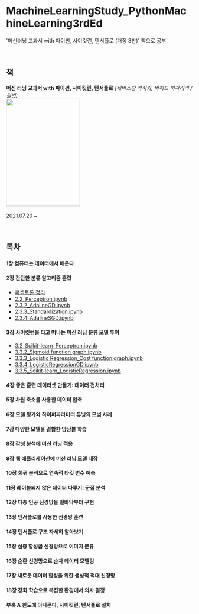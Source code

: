 # MachineLearningStudy_PythonMachineLearning3rdEd
'머신러닝 교과서 with 파이썬, 사이킷런, 텐서플로 (개정 3판)' 책으로 공부


<br>

책
-----
**머신 러닝 교과서 with 파이썬, 사이킷런, 텐서플로** *(세바스찬 라시카, 바히드 미자리리 / 길벗)*<br>
  <img src="https://user-images.githubusercontent.com/69896250/126332650-f41658e2-caf3-444d-8a58-575f383755ec.png" width="200px" height="290px"></img><br>
<br>
2021.07.20 ~

<br>

목차
------
#### 1장 컴퓨터는 데이터에서 배운다

#### 2장 간단한 분류 알고리즘 훈련
  - [퍼셉트론 정리](https://blog.naver.com/woukl22/222442748137)
  - [2.2_Perceptron.ipynb](https://github.com/woukl22/MachineLearningStudy_PythonMachineLearning3rdEd/blob/main/2.2_Perceptron.ipynb)
  - [2.3.2_AdalineGD.ipynb](https://github.com/woukl22/MachineLearningStudy_PythonMachineLearning3rdEd/blob/main/2.3.2_AdalineGD.ipynb)
  - [2.3.3_Standardization.ipynb](https://github.com/woukl22/MachineLearningStudy_PythonMachineLearning3rdEd/blob/main/2.3.3_Standardization.ipynb)
  - [2.3.4_AdalineSGD.ipynb](https://github.com/woukl22/MachineLearningStudy_PythonMachineLearning3rdEd/blob/main/2.3.4_AdalineSGD.ipynb)

#### 3장 사이킷런을 타고 떠나는 머신 러닝 분류 모델 투어
  - [3.2_Scikit-learn_Perceptron.ipynb](https://github.com/woukl22/MachineLearningStudy_PythonMachineLearning3rdEd/blob/main/3.2_Scikit-learn_Perceptron.ipynb)
  - [3.3.2_Sigmoid function graph.ipynb](https://github.com/woukl22/MachineLearningStudy_PythonMachineLearning3rdEd/blob/main/3.3.2_Sigmoid%20function%20graph.ipynb)
  - [3.3.3_Logistic Regression_Cost function graph.ipynb](https://github.com/woukl22/MachineLearningStudy_PythonMachineLearning3rdEd/blob/main/3.3.3_Logistic%20Regression_Cost%20function%20graph.ipynb)
  - [3.3.4_LogisticRegressionGD.ipynb](https://github.com/woukl22/MachineLearningStudy_PythonMachineLearning3rdEd/blob/main/3.3.4_LogisticRegressionGD.ipynb)
  - [3.3.5_Scikit-learn_LogisticRegression.ipynb](https://github.com/woukl22/MachineLearningStudy_PythonMachineLearning3rdEd/blob/main/3.3.5_Scikit-learn_LogisticRegression.ipynb)

#### 4장 좋은 훈련 데이터셋 만들기: 데이터 전처리

#### 5장 차원 축소를 사용한 데이터 압축

#### 6장 모델 평가와 하이퍼파라미터 튜닝의 모범 사례

#### 7장 다양한 모델을 결합한 앙상블 학습

#### 8장 감성 분석에 머신 러닝 적용

#### 9장 웹 애플리케이션에 머신 러닝 모델 내장

#### 10장 회귀 분석으로 연속적 타깃 변수 예측

#### 11장 레이블되지 않은 데이터 다루기: 군집 분석

#### 12장 다층 인공 신경망을 밑바닥부터 구현

#### 13장 텐서플로를 사용한 신경망 훈련

#### 14장 텐서플로 구조 자세히 알아보기

#### 15장 심층 합성곱 신경망으로 이미지 분류

#### 16장 순환 신경망으로 순차 데이터 모델링

#### 17장 새로운 데이터 합성을 위한 생성적 적대 신경망

#### 18장 강화 학습으로 복잡한 환경에서 의사 결정

#### 부록 A 윈도에 아나콘다, 사이킷런, 텐서플로 설치
